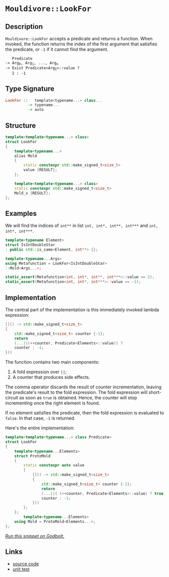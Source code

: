 <!-- Copyright 2024 Feng Mofan
SPDX-License-Identifier: Apache-2.0 -->

# `Mouldivore::LookFor`

## Description

`Mouldivore::LookFor` accepts a predicate and returns a function.
When invoked, the function returns the index of the first argument that satisfies the predicate, or `-1` if it cannot find the argument.

<pre><code>   Predicate
-> Arg<sub>0</sub>, Arg<sub>1</sub>, ..., Arg<sub>n</sub>
-> Exist Predicate&lt;Arg<sub>I</sub>&gt;::value ?
   I : -1</code></pre>

## Type Signature

```Haskell
LookFor ::   template<typename...> class...
          -> typename...
          -> auto
```

## Structure

```C++
template<template<typename...> class>
struct LookFor
{
    template<typename...>
    alias Mold
    {
        static constexpr std::make_signed_t<size_t>
        value {RESULT};
    };

    template<template<typename...> class>
    static constexpr std::make_signed_t<size_t>
    Mold_v {RESULT};
};
```

## Examples

We will find the indices of `int**` in list `int, int*, int**, int***` and `int, int*, int***`.

```C++
template<typename Element>
struct IsIntDoubleStar
: public std::is_same<Element, int**> {};

template<typename...Args>
using Metafunction = LookFor<IsIntDoubleStar>
::Mold<Args...>;

static_assert(Metafunction<int, int*, int**, int***>::value == 2);
static_assert(Metafunction<int, int*, int***>::value == -1);
```

## Implementation

The central part of the implementation is this immediately invoked lambda expression:

```C++
[]() -> std::make_signed_t<size_t>
{
    std::make_signed_t<size_t> counter {-1};
    return
    (...||(++counter, Predicate<Elements>::value)) ? 
    counter : -1;
}()
```

The function contains two main components:

1. A fold expression over `||`;
2. A counter that produces side effects.

The comma operator discards the result of counter incrementation, leaving the predicate's result to the fold expression.
The fold expression will short-circuit as soon as `true` is obtained.
Hence, the counter will stop incrementing once the right element is found.

If no element satisfies the predicate, then the fold expression is evaluated to `false`. In that case, `-1` is returned.

Here's the entire implementation:

```C++
template<template<typename...> class Predicate>
struct LookFor
{
    template<typename...Elements>
    struct ProtoMold
    {
        static constexpr auto value
        {
            []() -> std::make_signed_t<size_t>
            {
                std::make_signed_t<size_t> counter {-1};
                return
                (...||( (++counter, Predicate<Elements>::value) ? true : false)) ? 
                counter : -1;
            }()
        };
    };
        template<typename...Elements>
    using Mold = ProtoMold<Elements...>;
};
```

[*Run this snippet on Godbolt.*](https://godbolt.org/#z:OYLghAFBqd5QCxAYwPYBMCmBRdBLAF1QCcAaPECAMzwBtMA7AQwFtMQByARg9KtQYEAysib0QXACx8BBAKoBnTAAUAHpwAMvAFYTStJg1DIApACYAQuYukl9ZATwDKjdAGFUtAK4sGIAGxcpK4AMngMmAByPgBGmMQgkhqkAA6oCoRODB7evgFBaRmOAmER0SxxCUm2mPbFDEIETMQEOT5%2BgTV1WY3NBKVRsfGJyQpNLW15nWN9A%2BWVIwCUtqhexMjsHOYAzOHI3lgA1Cbbbl6OtIQAnifYJhoAgjt7B5jHp8hj6FhUt/dPjwImBYKQMQJObiBILBmAhBCuKUYrEwADo0bdDvsmAoFIdlMRMPhRODtndHmNiF4HIcQqhUABrABiJH%2BJgA7FZHoduYcoaCmCTIQikWw0SjsPQ2IIFH8uTyKVSCHjiKgiABZTzof4844c7U6%2BVNRzITECMaYVQpYiHJjnVCHABuYi8sLlBt1nIe7vdJgArFZfQARCCLQ4AWgxXxAIBYTHpmAA%2BhlgBF0AmCBCMgAvRMZ0n67089mewuFqMxuOJ5Op9OZvA52uk01eQTxD1hrjswMnEul90EghrBgFvs8iBi9luScQQ4QazWNAtoFkZWEvDE2GnCXAxgEGWk6NO7yYUMnRm8ylvECHKhiJSLU/bc8j0fN1vW68dnsv71dkM/7ku2/N1dW7bZe3dPkYThYVmFFNFtylPdZS9HkvAyIxDg1Wh0HeQNlVVVBsK1LdJV3BQJ3zcDWTZMDPX%2BAB6AAqFjWLY9iGMYtjDgAFUwMZcTYzjHmY9ixNY4SASeMxdgYfYvCOCFzjoa4UP%2BKCBU3IVETgt5EN3FCFWpABJBRjMEQNVhiehemIf5rxSLxrPXQ5yzwBQk2RCF9MEUhDnCAgWIxYsgOox51OBflBXhHTkTFB5iGAfcyQedDwmALDMCaKgWwcLI8JpOkmRZU5TPMghLKcmzxhQ6NiIhBKksou4wqkmZjQTbElBaCA1Sypgcrk%2BoIQCvyAqYsbBBYybAqCg8QCPF08JOfCzEWYCHna9dOpxeICF6/rBrygQRt8/yppm1jbkPZ03hWlbwy4dbwI4ZZaE4X1eD8DgtFIVBOCnSxrFc1Z1jumSeFIAhNFe5Z6RAX02RRbYAA5/DZbZ0Y0VGMYATm2fROEkXgWAkDRkm%2B37/o4XgFBAZJoZ%2B17SDgWAYEQEBVgIRyCHISg0BBOh4kiZFOFUNGw38SRDmAZATSkFEzF4NciGIPB0D0fhBBEMR2CkGRBEUFR1CZ0hdCCAB3YgmBSTgeDej6vphv7OAAeXOHnDlQKhDnF/xJel2X5ckRXZw8QX6GtHYnt4RmtGWCAkAFlIhbICgIGT1OQGAKQzD4OhlzpiAYmdmJwmaK47d4MvmGIK5XZibRMAcKvSAFpDXYYWhK9NrAYi8YA3DEWg6e4XgsFjIxxF7vACTyh1%2BOdi1m/OTZIYC2pncuGJrbrjwsGdgg1dJsfSAX4gYnSTBA2BQxgEuIwYeWKgDCSgA1PBMAt12dNbrXhFEOIfW/8jZqGdubfQd8UDzksPoPAMQ6aQGWKgFI9RR5hi%2BCtUwQNLBmCpufNWWBEEhi6M3eoLgGDuE8O0PQoRwiDAqMMAo6RMgCEmH4ZhRQshzCGAkIIdgyE9HGK0aheR%2BG1EEQIWy/R6HzCYbYYR7C9AzBaDwxhfDlgKFBhsCQDsOCfVIJTXg1NfYSyljLOWhwFZmFnLgQgJBjgQ0WLHJ%2BywECYCYFgBIJD4aSG2CifGbIkiSDMJIfw5NfT%2BFxoTDgxNSCk22FwFEgR/Ao1xijLg/hfSSC4L6fG/hDHO2prTemUMn4s3ZonTmHtzh8wzqgCOwtRYcGaCwB0bIwxMExAYTCXBcYoiSb9FWJB1aa1kDrIB0gQFKDAabXQecrY2yrnogxRiXYcHdtzc4XsfatPaZ07pd8rH9MGWHBpKdI6OO2GtFxTME5J3OanOpmdI4gD2R0rERg%2BlcGSDQWghdKAl1NjXCurcQV1wbk3Fup9267k7t3Z2fcB5D1oCPVuE877T1%2BvgOejgF6jyGaoFeQJW4b3eqbbeu8rj702L9I%2BeAT6Q3PpfJQN9J733SuUl%2BTB36f2/r/U%2B/8Jl6ymbIUBJtfrzMgY/bBVhYHb2Icg1BWR0GYO2IGWV1g8HGIIerReSDSHHT8BAVwSigh0LKLwvQhRWHZFERw1ILD6hqIWOI7oUjFH2uURIo10iXXyJUSI3IDrA3%2Bo0SsNYOinoxNWUUzgNpiBtI6V0z5GU%2BkDJRBoWx%2BBVZXJjmUu5biPFeMoHouJCT%2BkaEkGyPJbIMYhLCTkwpptim2FKXHZmrMOZcx5s8x5kcRZsE4K08xLAFAOhNA6dNMIxjKxzSMjWQQhWAJFQbeQMyJU6BAATRZtsx4rKdi2t2NSlTewTSwUd47J3Ts0mMM5jSo4yW2M4gt8cWYPIfX2h9C1kApBSAmKduMEwzoIJ1RNUt87/PiEXIFv1wU90hvByFZDW6wsEPCnu2LMD90HsPUekMMVT1pePWegj8VLyJcgVepLWzkt%2BpSiuNLD7H1bsyq%2BbLMWcruXwV%2BCgP5fx/owP%2B4yV0SFFYbDd4Dt3SuMDAmwCr4BKrQZwBiUZNW4PwfEQh%2BqSECKNRQqhwbaGULDdap1WQzWOq4SUWRVq3WSIaJ6oz9nfXCNM/wpzNCPOzFs%2Bo3REawb%2BfJbGo9HBz2XonY6G9QI70QDsbm6OL6O0PlIO4zxwwSHkvLSAMw/TtjbF9L6KtPzsbbDZKk5tVNOAlIZq40gvizDJK4Nc/w1zcaBDMOEtkMTtiHqqzTV9sMYlK0q8Y6rg2UvnwyM4SQQA)

## Links

- [source code](../../../../conceptrodon/mouldivore/look_for.hpp)
- [unit test](../../../../tests/unit/metafunctions/mouldivore/look_for.test.hpp)

